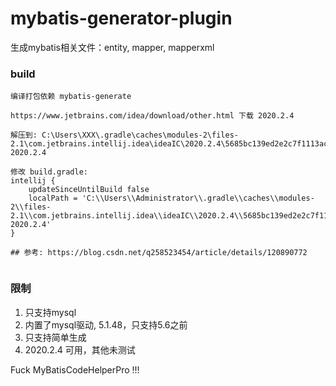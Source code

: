 # mybatis-generator-plugin
生成mybatis相关文件：entity, mapper, mapperxml

### build
```
编译打包依赖 mybatis-generate

https://www.jetbrains.com/idea/download/other.html 下载 2020.2.4

解压到: C:\Users\XXX\.gradle\caches\modules-2\files-2.1\com.jetbrains.intellij.idea\ideaIC\2020.2.4\5685bc139ed2e2c7f1113ac7a9d8f5fc5e3f0334\ideaIC-2020.2.4

修改 build.gradle: 
intellij {
    updateSinceUntilBuild false
    localPath = 'C:\\Users\\Administrator\\.gradle\\caches\\modules-2\\files-2.1\\com.jetbrains.intellij.idea\\ideaIC\\2020.2.4\\5685bc139ed2e2c7f1113ac7a9d8f5fc5e3f0334\\ideaIC-2020.2.4'
}

## 参考: https://blog.csdn.net/q258523454/article/details/120890772


```

### 限制
1. 只支持mysql
2. 内置了mysql驱动, 5.1.48，只支持5.6之前
3. 只支持简单生成
4. 2020.2.4 可用，其他未测试

Fuck MyBatisCodeHelperPro !!!
